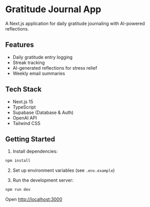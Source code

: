 # Gratitude Journal App

A Next.js application for daily gratitude journaling with AI-powered reflections.

## Features
- Daily gratitude entry logging
- Streak tracking
- AI-generated reflections for stress relief
- Weekly email summaries

## Tech Stack
- Next.js 15
- TypeScript
- Supabase (Database & Auth)
- OpenAI API
- Tailwind CSS

## Getting Started

1. Install dependencies:
```bash
npm install
```

2. Set up environment variables (see `.env.example`)

3. Run the development server:
```bash
npm run dev
```

Open [http://localhost:3000](http://localhost:3000)
